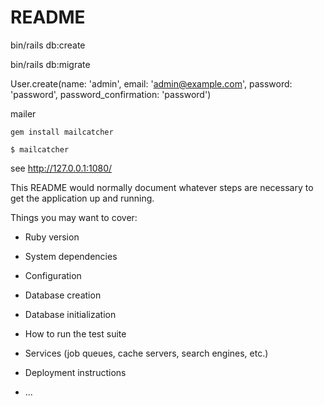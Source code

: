 # README


bin/rails db:create

bin/rails db:migrate

User.create(name: 'admin', email: 'admin@example.com', password: 'password', password_confirmation: 'password')

mailer

```
gem install mailcatcher
```

```
$ mailcatcher
```

see http://127.0.0.1:1080/

This README would normally document whatever steps are necessary to get the
application up and running.

Things you may want to cover:

* Ruby version

* System dependencies

* Configuration

* Database creation

* Database initialization

* How to run the test suite

* Services (job queues, cache servers, search engines, etc.)

* Deployment instructions

* ...
